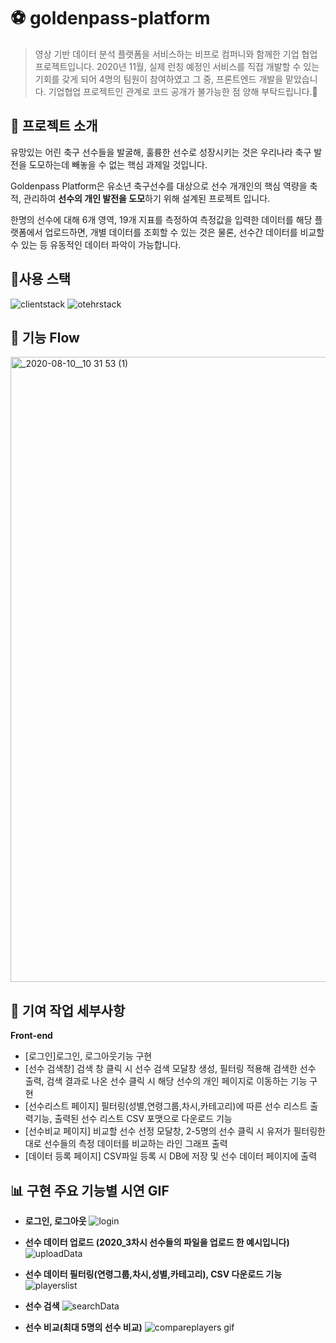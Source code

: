 # ⚽ goldenpass-platform

> 영상 기반 데이터 분석 플랫폼을 서비스하는 비프로 컴퍼니와 함께한 기업 협업 프로젝트입니다. 2020년 11월, 실제 런칭 예정인 서비스를 직접 개발할 수 있는 기회를 갖게 되어 4명의 팀원이 참여하였고 그 중, 프론트엔드 개발을 맡았습니다.
기업협업 프로젝트인 관계로 코드 공개가 불가능한 점 양해 부탁드립니다.🤣

##  📌 프로젝트 소개
유망있는 어린 축구 선수들을 발굴해, 훌륭한 선수로 성장시키는 것은 우리나라 축구 발전을 도모하는데 빼놓을 수 없는 핵심 과제일 것입니다.

Goldenpass Platform은 유소년 축구선수를 대상으로 선수 개개인의 핵심 역량을 축적, 관리하여 **선수의 개인 발전을 도모**하기 위해 설계된 프로젝트 입니다.

한명의 선수에 대해 6개 영역, 19개 지표를 측정하여 측정값을 입력한 데이터를 해당 플랫폼에서 업로드하면, 개별 데이터를 조회할 수 있는 것은 물론, 선수간 데이터를 비교할 수 있는 등 유동적인 데이터 파악이 가능합니다.

## 🚀사용 스택 
![clientstack](https://user-images.githubusercontent.com/59456824/90146558-23a7a180-ddbc-11ea-8f1e-c6e560a2717e.png)
![otehrstack](https://user-images.githubusercontent.com/59456824/90146561-25716500-ddbc-11ea-9f8d-e32ad1f8485b.png)


##  💾 기능 Flow 
<img width="1000" alt="_2020-08-10__10 31 53 (1)" src="https://user-images.githubusercontent.com/59456824/90146986-aaf51500-ddbc-11ea-9126-2629998a0811.png">

##  💁 기여 작업 세부사항
**Front-end**
- [로그인]로그인, 로그아웃기능 구현 
- [선수 검색창] 검색 창 클릭 시 선수 검색 모달창 생성, 필터링 적용해 검색한 선수 출력, 검색 결과로 나온 선수 클릭 시 해당 선수의 개인 페이지로 이동하는 기능 구현 
- [선수리스트 페이지] 필터링(성별,연령그룹,차시,카테고리)에 따른 선수 리스트 출력기능, 출력된 선수 리스트 CSV 포맷으로 다운로드 기능
- [선수비교 페이지] 비교할 선수 선정 모달창, 2-5명의 선수 클릭 시 유저가 필터링한 대로 선수들의 측정 데이터를 비교하는 라인 그래프 출력
- [데이터 등록 페이지] CSV파일 등록 시 DB에 저장 및 선수 데이터 페이지에 출력


##  📊 구현 주요 기능별 시연 GIF
- **로그인, 로그아웃**
![login](https://user-images.githubusercontent.com/59456824/90150068-345a1680-ddc0-11ea-9297-9843d535c51a.gif)

- **선수 데이터 업로드 (2020_3차시 선수들의 파일을 업로드 한 예시입니다)**
![uploadData](https://user-images.githubusercontent.com/59456824/90150091-3c19bb00-ddc0-11ea-8f11-90f2890f2bad.gif)

- **선수 데이터 필터링(연령그룹,차시,성별,카테고리), CSV 다운로드 기능** 
![playerslist](https://user-images.githubusercontent.com/59456824/90151084-51431980-ddc1-11ea-8272-3edb84f04a06.gif)

- **선수 검색**
![searchData](https://user-images.githubusercontent.com/59456824/90150123-476ce680-ddc0-11ea-8eb3-bd0034664603.gif)

- **선수 비교(최대 5명의 선수 비교)**
![compareplayers gif](https://user-images.githubusercontent.com/59456824/90148099-ed6b2180-ddbd-11ea-86ba-a2841fa27ab3.gif)


